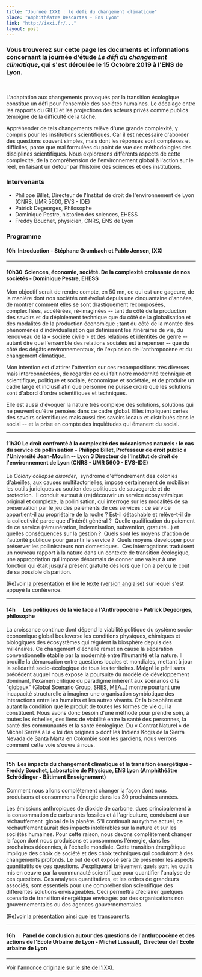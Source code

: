 ```yaml
---
title: "Journée IXXI : le défi du changement climatique"
place: "Amphithéatre Descartes - Ens Lyon"
link: "http://ixxi.fr/..."
layout: post
---
```



### Vous trouverez sur cette page les documents et informations  concernant la journée d'étude *Le défi du changement climatique*, qui s'est déroulée le 15 Octobre 2019 à l'ENS de Lyon.

<br />

L'adaptation aux changements provoqués par la transition écologique constitue un défi pour l'ensemble des sociétés humaines. Le décalage entre les rapports du GIEC et les projections des acteurs privés comme publics témoigne de la difficulté de la tâche.

Appréhender de tels changements relève d'une grande complexité, y compris pour les institutions scientifiques. Car il est nécessaire d'aborder des questions souvent simples, mais dont les réponses sont complexes et difficiles, parce que mal formulées du point de vue des méthodologies des disciplines scientifiques. Nous explorerons différents aspects de cette complexité, de la compréhension de l'environnement global à l'action sur le réel, en faisant un détour par l'histoire des sciences et des institutions.



### Intervenants

- Philippe Billet, Directeur de l'Institut de droit de l'environnement de Lyon (CNRS, UMR 5600, EVS - IDE)
- Patrick Degeorges, Philosophe
- Dominique Pestre, historien des sciences, EHESS
- Freddy Bouchet, physicien, CNRS, ENS de Lyon


### Programme

####  10h  **Introduction** - Stéphane Grumbach et Pablo Jensen, IXXI

---

####  10h30  **Sciences, économie, société. De la complexité croissante de nos sociétés** - Dominique Pestre, EHESS

Mon objectif serait de rendre compte, en 50 mn, ce qui est une gageure,
de la manière dont nos sociétés ont évolué depuis une cinquantaine
d'années, de montrer comment elles se sont drastiquement recomposées,
complexifiées, accélérées, ré-imaginées \-- tant du côté de la
production des savoirs et du déploiement technique que du côté de la
globa­lisation et des modalités de la production économique ; tant du
côté de la montée des phénomènes d'indivi­duali­sation qui définissent
les itinéraires de vie, du renouveau de la « société civile » et des
relations et identités de genre \-- autant dire que l'ensemble des
relations sociales est à repenser -- que du côté des dégâts
environnementaux, de l'explo­sion de l'anthropocène et du changement
climatique.

Mon intention est d'attirer l'attention sur ces recompositions très
diverses mais intercon­néc­tées, de regarder ce qui fait notre modernité
technique et scientifique, politique et sociale, économique et
sociétale, et de produire un cadre large et inclusif afin que person­ne
ne puisse croire que les solutions sont d'abord d'ordre scientifiques et
techniques.

Elle est aussi d'évoquer la nature très complexe des solutions,
solutions qui ne peuvent qu'être pensées dans ce cadre global. Elles
impliquent certes des savoirs scientifiques mais aussi des savoirs
locaux et distribués dans le social \-- et la prise en compte des
inquiétudes qui émanent du social.

---

####  11h30 **Le droit confronté à la complexité des mécanismes naturels : le cas du service de pollinisation** - Philippe Billet, Professeur de droit public à l'Université Jean-Moulin -- Lyon 3 Directeur de l'Institut de droit de l'environnement de Lyon (CNRS - UMR 5600 - EVS-IDE)

Le *Colony collapse disorder*,  syndrome d'effondrement des colonies
d'abeilles, aux causes multifactorielles, impose certainement de
mobiliser les outils juridiques au soutien des politiques de sauvegarde
et de protection.  Il conduit surtout à (re)découvrir un service
écosystémique original et complexe, la pollinisation, qui interroge sur
les modalités de sa préservation par le jeu des paiements de ces
services : ce service appartient-il au propriétaire de la ruche ? Est-il
détachable et relève-t-il de la collectivité parce que d'intérêt
général ?  Quelle qualification du paiement de ce service (rémunération,
indemnisation, subvention, gratuité...) et quelles conséquences sur la
gestion ?  Quels sont les moyens d'action de l'autorité publique pour
garantir le service ?  Quels moyens développer pour préserver les
pollinisateurs non domestiques.  Ces interrogations traduisent un
nouveau rapport à la nature dans un contexte de transition écologique,
une appropriation qui impose désormais de donner une valeur à une
fonction qui était jusqu'à présent gratuite dès lors que l'on a perçu le
coût de sa possible disparition.


(Re)voir [la présentation](uploads/journees-ixxi/PhBilllet-Service_pollinisation.pdf) et lire le [texte (version anglaise)](uploads/journees-ixxi/PhBillet-Coviability.pdf) sur lequel s'est appuyé la conférence.

---

#### 14h      **Les politiques de la vie face à l\'Anthropocène** - Patrick Degeorges, philosophe

La croissance continue dont dépend la viabilité politique du système
socio-économique global bouleverse les conditions physiques, chimiques
et biologiques des écosystèmes qui régulent la biosphère depuis des
millénaires. Ce changement d\'échelle remet en cause la séparation
conventionnelle établie par la modernité entre l'humanité et la nature.
Il brouille la démarcation entre questions locales et mondiales, mettant
à jour la solidarité socio-écologique de tous les territoires. Malgré le
péril sans précédent auquel nous expose la poursuite du modèle de
développement dominant, l'examen critique du paradigme inhérent aux
scénarios dits \"globaux\" (Global Scenario Group, SRES, MEA...) montre
pourtant une incapacité structurelle à imaginer une
organisation symbiotique des interactions entre les humains et les
autres vivants. Or la biosphère est autant la condition que le produit
de toutes les formes de vie qui la constituent. Nous avons donc besoin
d'une méthode pour prendre soin, à toutes les échelles, des liens de
viabilité entre la santé des personnes, la santé des communautés et la
santé écologique. Du « Contrat Naturel » de Michel Serres à la « loi des
origines » dont les Indiens Kogis de la Sierra Nevada de Santa Marta en
Colombie sont les gardiens, nous verrons comment cette voie s'ouvre à
nous.

---
#### 15h  **Les impacts du changement climatique et la transition énergétique** - Freddy Bouchet, Laboratoire de Physique, ENS Lyon (Amphithéâtre Schrödinger - Bâtiment Enseignement)  

Comment nous allons complètement changer la façon dont nous produisons
et consommons l'énergie dans les 30 prochaines années.   

Les émissions anthropiques de dioxide de carbone, dues principalement à
la consommation de carburants fossiles et à l'agriculture, conduisent à
un réchauffement  global de la planète. S'il continuait au rythme
actuel, ce réchauffement aurait des impacts intolérables sur la nature
et sur les sociétés humaines. Pour cette raison, nous devons
complètement changer la façon dont nous produisons et consommons
l'énergie, dans les prochaines décennies, à l'échelle mondiale. Cette
transition énergétique implique des choix de société et des choix
techniques qui conduiront à des changements profonds. Le but de cet
exposé sera de présenter les aspects quantitatifs de ces questions.
J'expliquerai brièvement quels sont les outils mis en oeuvre par la
communauté scientifique pour quantifier l'analyse de ces questions. Ces
analyses quantitatives, et les ordres de grandeurs associés, sont
essentiels pour une compréhension scientifique des différentes solutions
envisageables. Ceci permettra d'éclairer quelques scenario de transition
énergétique envisagés par des organisations non gouvernementales ou des
agences gouvernementales.

(Re)voir [la présentation](http://culturesciencesphysique.ens-lyon.fr/ressource/transition-energetique-Bouchet.xml) ainsi que les [transparents](uploads/journees-ixxi/Freddy_Bouchet_Transition_Energétique_IXXI.pdf).

---

#### 16h      **Panel de conclusion autour des questions de l\'anthropocène et des actions de l\'Ecole Urbaine de Lyon -** Michel Lussault,  Directeur de l'Ecole urbaine de Lyon

---

Voir l'[annonce originale sur le site de l'IXXI](http://www.ixxi.fr/agenda/seminaires/journee-ixxi-2).
